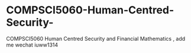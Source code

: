# COMPSCI5060-Human-Centred-Security-
COMPSCI5060 Human Centred Security  and Financial Mathematics , add me wechat iuww1314
